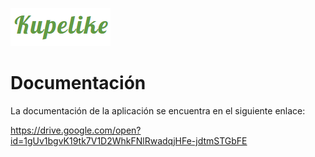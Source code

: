 ![logo](web/img/logo.png)

# Documentación

La documentación de la aplicación se encuentra en el siguiente enlace:

https://drive.google.com/open?id=1gUv1bgvK19tk7V1D2WhkFNlRwadqjHFe-jdtmSTGbFE